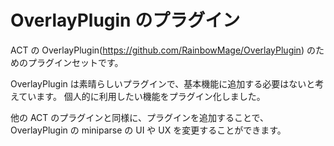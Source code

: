 # OverlayPlugin のプラグイン

ACT の OverlayPlugin(https://github.com/RainbowMage/OverlayPlugin) のためのプラグインセットです。

OverlayPlugin は素晴らしいプラグインで、基本機能に追加する必要はないと考えています。
個人的に利用したい機能をプラグイン化しました。

他の ACT のプラグインと同様に、プラグインを追加することで、OverlayPlugin の miniparse の UI や UX を変更することができます。
